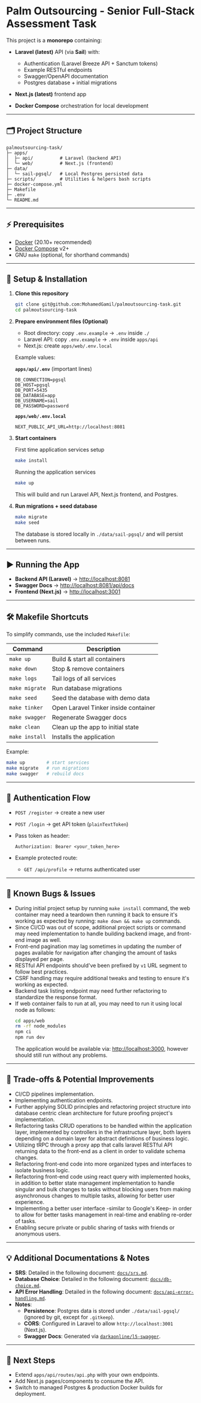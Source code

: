 # Palm Outsourcing - Senior Full-Stack Assessment Task

This project is a **monorepo** containing:

* **Laravel (latest)** API (via **Sail**) with:
  * Authentication (Laravel Breeze API + Sanctum tokens)
  * Example RESTful endpoints
  * Swagger/OpenAPI documentation
  * Postgres database + initial migrations

* **Next.js (latest)** frontend app
* **Docker Compose** orchestration for local development

---

## 🗂 Project Structure

```
palmoutsourcing-task/
├─ apps/
│  ├─ api/          # Laravel (backend API)
│  └─ web/          # Next.js (frontend)
├─ data/
│  └─ sail-pgsql/   # Local Postgres persisted data
├─ scripts/         # Utilities & helpers bash scripts
├─ docker-compose.yml
├─ Makefile
├─ .env
└─ README.md
```

---

## ⚡ Prerequisites

* [Docker](https://docs.docker.com/get-docker/) (20.10+ recommended)
* [Docker Compose](https://docs.docker.com/compose/) v2+
* GNU `make` (optional, for shorthand commands)

---

## 🔧 Setup & Installation

1. **Clone this repository**

   ```bash
   git clone git@github.com:MohamedGamil/palmoutsourcing-task.git
   cd palmoutsourcing-task
   ```

2. **Prepare environment files (Optional)**

   * Root directory: copy `.env.example` → `.env` inside `./`
   * Laravel API: copy `.env.example` → `.env` inside `apps/api`
   * Next.js: create `apps/web/.env.local`

   Example values:

   **`apps/api/.env`** (important lines)

   ```dotenv
   DB_CONNECTION=pgsql
   DB_HOST=pgsql
   DB_PORT=5435
   DB_DATABASE=app
   DB_USERNAME=sail
   DB_PASSWORD=password
   ```

   **`apps/web/.env.local`**

   ```dotenv
   NEXT_PUBLIC_API_URL=http://localhost:8081
   ```

3. **Start containers**
   
   First time application services setup
   ```bash
   make install
   ```
   
   Running the application services
   ```bash
   make up
   ```

   This will build and run Laravel API, Next.js frontend, and Postgres.

4. **Run migrations + seed database**

   ```bash
   make migrate
   make seed
   ```

   The database is stored locally in `./data/sail-pgsql/` and will persist between runs.

---

## ▶️ Running the App

* **Backend API (Laravel)** → [http://localhost:8081](http://localhost:8081)
* **Swagger Docs** → [http://localhost:8081/api/docs](http://localhost:8081/api/docs)
* **Frontend (Next.js)** → [http://localhost:3001](http://localhost:3001)

---

## 🛠 Makefile Shortcuts

To simplify commands, use the included `Makefile`:

| Command        | Description                          |
| -------------- | ------------------------------------ |
| `make up`      | Build & start all containers         |
| `make down`    | Stop & remove containers             |
| `make logs`    | Tail logs of all services            |
| `make migrate` | Run database migrations              |
| `make seed`    | Seed the database with demo data     |
| `make tinker`  | Open Laravel Tinker inside container |
| `make swagger` | Regenerate Swagger docs              |
| `make clean`   | Clean up the app to initial state    |
| `make install` | Installs the application             |

Example:

```bash
make up        # start services
make migrate   # run migrations
make swagger   # rebuild docs
```

---

## 🔑 Authentication Flow

* `POST /register` → create a new user

* `POST /login` → get API token (`plainTextToken`)

* Pass token as header:

  ```
  Authorization: Bearer <your_token_here>
  ```

* Example protected route:

  * `GET /api/profile` → returns authenticated user

---

## 🐞 Known Bugs & Issues

* During initial project setup by running `make install` command, the web container may need a teardown then running it back to ensure it's working as expected by running: `make down && make up` commands.
* Since CI/CD was out of scope, additional project scripts or command may need implementation to handle building backend image, and front-end image as well.
* Front-end pagination may lag sometimes in updating the number of pages available for navigation after changing the amount of tasks displayed per page.
* RESTful API endpoints should've been prefixed by `v1` URL segment to follow best practices.
* CSRF handling may require additional tweaks and testing to ensure it's working as expected.
* Backend task listing endpoint may need further refactoring to standardize the response format.
* If web container fails to run at all, you may need to run it using local node as follows:
  ```bash
  cd apps/web
  rm -rf node_modules
  npm ci
  npm run dev
  ```
  The application would be available via: [http://localhost:3000](http://localhost:3000), however should still run without any problems.

---

## 🔨 Trade-offs & Potential Improvements

* CI/CD pipelines implementation.
* Implementing authentication endpoints.
* Further applying SOLID principles and refactoring project structure into database centric clean architecture for future proofing project's implementation.
* Refactoring tasks CRUD operations to be handled within the application layer, implemented by controllers in the infrastructure layer, both layers depending on a domain layer for abstract definitions of business logic.
* Utilizing tRPC through a proxy app that calls laravel RESTful API returning data to the front-end as a client in order to validate schema changes.
* Refactoring front-end code into more organized types and interfaces to isolate business logic.
* Refactoring front-end code using react query with implemented hooks, in addition to better state management implementation to handle singular and bulk changes to tasks without blocking users from making asynchronous changes to multiple tasks, allowing for better user experience.
* Implementing a better user interface -similar to Google's Keep- in order to allow for better tasks management in real-time and enabling re-order of tasks.
* Enabling secure private or public sharing of tasks with friends or anonymous users.

---

## 💡 Additional Documentations & Notes

* **SRS**: Detailed in the following document: [`docs/srs.md`](https://github.com/MohamedGamil/palmoutsourcing-task/blob/main/docs/srs.md).
* **Database Choice**: Detailed in the following document: [`docs/db-choice.md`](https://github.com/MohamedGamil/palmoutsourcing-task/blob/main/docs/db-choice.md).
* **API Error Handling**: Detailed in the following document: [`docs/api-error-handling.md`](https://github.com/MohamedGamil/palmoutsourcing-task/blob/main/docs/api-error-handling.md).
* **Notes**:
    - **Persistence**: Postgres data is stored under `./data/sail-pgsql/` (ignored by git, except for `.gitkeep`).
    - **CORS**: Configured in Laravel to allow `http://localhost:3001` (Next.js).
    - **Swagger Docs**: Generated via [`darkaonline/l5-swagger`](https://github.com/DarkaOnLine/L5-Swagger).

---

## 🚀 Next Steps

* Extend `apps/api/routes/api.php` with your own endpoints.
* Add Next.js pages/components to consume the API.
* Switch to managed Postgres & production Docker builds for deployment.
